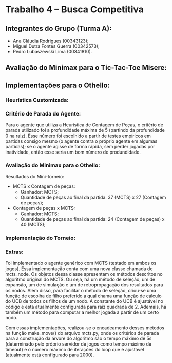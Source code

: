 # Trabalho 4 – Busca Competitiva

## Integrantes do Grupo (Turma A):

- Ana Cláudia Rodrigues (00343123);
- Miguel Dutra Fontes Guerra (00342573);
- Pedro Lubaszewski Lima (00341810).

## Avaliação do Minimax para o Tic-Tac-Toe Misere:

<!-- 
    Colocar aqui um relatório do desempenho da implementação do Minimax para o Tic-Tac-Toe Misere. Além disso, responder:
    (i)   O minimax sempre ganha ou empata jogando contra o randomplayer?
    (ii)  O minimax sempre empata consigo mesmo?
    (iii) O minimax não perde para você quando você usa a sua melhor estratégia?
-->

## Implementações para o Othello:

### Heurística Customizada:

<!--
    Explicar como funciona e como foi elaborada a heurística customizada. Se foi consultada alguma fonte (site, livro, ...),
    referenciar aqui e explicar como que foi utilizado o conteúdo da referência (foi implementado exatamente como a referência,
    foi a inspiração para a implementação, foi uma combinação dessa e mais alguma outra referência, etc.).
-->

### Critério de Parada do Agente:

Para o agente que utiliza a Heurística de Contagem de Peças, o critério de parada utilizado foi a profundidade máxima de 5 (partindo
da profundidade 0 na raiz). Esse número foi escolhido a partir de testes empíricos em partidas consigo mesmo (o agente contra o próprio
agente em algumas partidas); se o agente agisse de forma rápida, sem perder jogadas por inatividade, então esse seria um bom número de
produndidade.

<!--
    Explicar qual foi o critério de parada do algoritmo minimax para os demais agentes de Othello (profundidade máxima fixa?
    aprofundamento iterativo parado por tempo? Etc...).
-->

### Avaliação do Minimax para o Othello:

Resultados do Mini-torneio:
- MCTS x Contagem de peças:
    - Ganhador: MCTS;
    - Quantidade de peças ao final da partida: 37 (MCTS) x 27 (Contagem de peças);
- Contagem de peças x MCTS:
    - Ganhador: MCTS;
    - Quantidade de peças ao final da partida: 24 (Contagem de peças) x 40 (MCTS);

<!--
    Realizar o mini-torneio abaixo, relatando quem ganhou (ou se houve empate) em cada partida e o número final de peças de cada
    agente. Na lista a seguir, o nome do agente da esquerda começa a jogar naquela partida:

    Partidas a serem documentadas:
    - Contagem de peças x Valor posicional;
    - Valor posicional x Contagem de peças;
    - Contagem de peças x Heurística customizada;
    - Heurística customizada x Contagem de peças;
    - Valor posicional x Heurística customizada;
    - Heurística customizada x Valor posicional;
    - MCTS x Valor posicional;
    - Valor posicional x MCTS;
    - MCTS x Heurística customizada;
    - Heurística customizada x MCTS.

    Relatar também qual foi a implementação mais bem sucedida de todas (com mais vitórias e, em caso de empates, que capturou mais
    peças).
-->

### Implementação do Torneio:

<!--
    Explicar qual e o porquê da implementação escolhida para o torneio.
-->

### Extras:

Foi implementado o agente genérico com MCTS (testado em ambos os jogos). Essa implementação conta com uma nova classe chamada de
mcts_node. Os objetos dessa classe apresentam os métodos descritos no algoritmo original do MCTS. Ou seja, há um método de seleção,
um de expansão, um de simulação e um de retropropagação dos resultados para os nodos. Além disso, para facilitar o método de seleção,
criou-se uma função de escolha de filho preferido a qual chama uma função de cálculo do UCB de todos os filhos de um nodo. A constante
do UCB é ajustável no código e está atualmente configurada para raiz quadrada de 2. Ademais, há também um método para computar a melhor
jogada a partir de um certo nodo.

Com essas implementações, realizou-se o encadeamento desses métodos na função make_move() do arquivo mcts.py, onde os critérios de parada
para a construção da árvore do algoritmo são o tempo máximo de 5s (determinado pelo próprio servidor de jogos como tempo máximo de timeout)
e o número máximo de iterações do loop que é ajustável (atualmente está configurado para 2000).

<!--
    Relatar quaisquer outros extras implementados ao longo do trabalho (como melhorias não vistas em aula).
-->